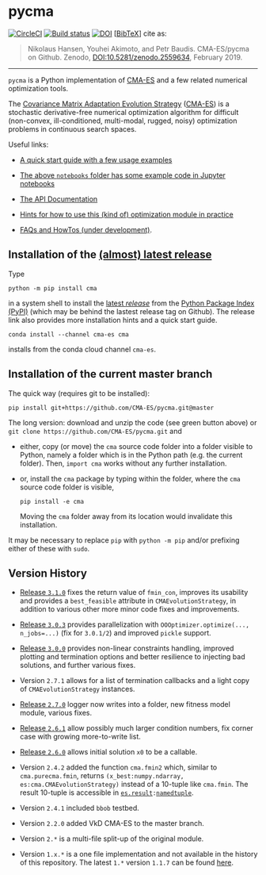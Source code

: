 # pycma &nbsp; &nbsp; &nbsp; &nbsp; 
[![CircleCI](https://circleci.com/gh/CMA-ES/pycma/tree/master.svg?style=shield)](https://circleci.com/gh/CMA-ES/pycma/tree/master)
[![Build status](https://ci.appveyor.com/api/projects/status/1rge11pwyt55b26k?svg=true)](https://ci.appveyor.com/project/nikohansen/pycma)
[![DOI](https://zenodo.org/badge/68926339.svg)](https://doi.org/10.5281/zenodo.2559634)
[[BibTeX](http://cma-es.github.io/pycmabibtex.bib)] cite as:
> Nikolaus Hansen, Youhei Akimoto, and Petr Baudis. CMA-ES/pycma on Github. Zenodo, [DOI:10.5281/zenodo.2559634](https://doi.org/10.5281/zenodo.2559634), February 2019. 
---

<!--- 

[![Build status](https://ci.appveyor.com/api/projects/status/1rge11pwyt55b26k/branch/master?svg=true)](https://ci.appveyor.com/project/nikohansen/pycma/branch/master)

Zenodo: 34 points to the latest, this is 35: https://zenodo.org/badge/latestdoi/68926339 

--->
  
``pycma`` is a Python implementation of [CMA-ES](http://cma-es.github.io/) and a few related numerical optimization tools.

The [Covariance Matrix Adaptation Evolution Strategy](https://en.wikipedia.org/wiki/CMA-ES) 
([CMA-ES](http://cma-es.github.io/)) is a stochastic derivative-free numerical optimization
algorithm for difficult (non-convex, ill-conditioned, multi-modal, rugged, noisy) optimization
problems in continuous search spaces.

Useful links:

* [A quick start guide with a few usage examples](https://pypi.python.org/pypi/cma)

* [The above `notebooks` folder has some example code in Jupyter notebooks](https://github.com/CMA-ES/pycma/notebooks)

* [The API Documentation](http://cma-es.github.io/apidocs-pycma)

* [Hints for how to use this (kind of) optimization module in practice](http://cma-es.github.io/cmaes_sourcecode_page.html#practical)

* [FAQs and HowTos (under development)](https://github.com/CMA-ES/pycma/issues?q=is:issue+label:FAQ).

## Installation of the [(almost) latest release](https://pypi.python.org/pypi/cma)

Type

    python -m pip install cma

in a system shell to install the [latest _release_](https://pypi.python.org/pypi/cma)
from the [Python Package Index (PyPI)](https://pypi.python.org/pypi) (which may be 
behind the lastest release tag on Github). The release link also provides more installation hints and a quick start guide.

    conda install --channel cma-es cma

installs from the conda cloud channel `cma-es`.

## Installation of the current master branch

The quick way (requires git to be installed):

    pip install git+https://github.com/CMA-ES/pycma.git@master

The long version: download and unzip the code (see green button above) or
``git clone https://github.com/CMA-ES/pycma.git`` and

- either, copy (or move) the ``cma`` source code folder into a folder visible to Python, 
  namely a folder which is in the Python path (e.g. the current folder). Then, 
  ``import cma`` works without any further installation.

- or, install the ``cma`` package by typing within the folder, where the ``cma`` source 
  code folder is visible,

      pip install -e cma

  Moving the ``cma`` folder away from its location would invalidate this
  installation.

It may be necessary to replace ``pip`` with ``python -m pip`` and/or prefixing
either of these with ``sudo``.

## Version History

* [Release ``3.1.0``](https://github.com/CMA-ES/pycma/releases/tag/r3.1.0)
  fixes the return value of `fmin_con`, improves its usability and provides
  a `best_feasible` attribute in `CMAEvolutionStrategy`, in addition to
  various other more minor code fixes and improvements.

* [Release ``3.0.3``](https://github.com/CMA-ES/pycma/releases/tag/r3.0.3) provides parallelization with ``OOOptimizer.optimize(..., n_jobs=...)`` (fix for ``3.0.1/2``) and improved `pickle` support.

* [Release ``3.0.0``](https://github.com/CMA-ES/pycma/releases/tag/r3.0.0) provides non-linear constraints handling, improved plotting and termination options and better resilience to injecting bad solutions, and further various fixes.

* Version ``2.7.1`` allows for a list of termination callbacks and a light copy of `CMAEvolutionStrategy` instances.

* [Release ``2.7.0``](https://github.com/CMA-ES/pycma/releases/tag/r2.7.0) logger now writes into a folder, new fitness model module, various fixes.

* [Release ``2.6.1``](https://github.com/CMA-ES/pycma/releases/tag/r2.6.1) allow possibly much larger condition numbers, fix corner case with growing more-to-write list.

* [Release ``2.6.0``](https://github.com/CMA-ES/pycma/releases/tag/r2.6.0) allows initial solution `x0` to be a callable.

* Version ``2.4.2`` added the function `cma.fmin2` which, similar to `cma.purecma.fmin`, 
  returns ``(x_best:numpy.ndarray, es:cma.CMAEvolutionStrategy)``  instead of a 10-tuple
  like `cma.fmin`. The result 10-tuple is accessible in [``es.result``](https://github.com/CMA-ES/pycma/blob/025ef1fed91c86690a21e9ed81713062d29398ff/cma/evolution_strategy.py#L942)``:``[``namedtuple``](https://docs.python.org/3/library/collections.html#collections.namedtuple).
  
* Version ``2.4.1`` included ``bbob`` testbed.

* Version ``2.2.0`` added VkD CMA-ES to the master branch.

* Version ``2.*`` is a multi-file split-up of the original module.

* Version ``1.x.*`` is a one file implementation and not available in the history of
  this repository. The latest ``1.*`` version ``1.1.7`` can be found
  [here](https://pypi.python.org/pypi/cma/1.1.7).
  
